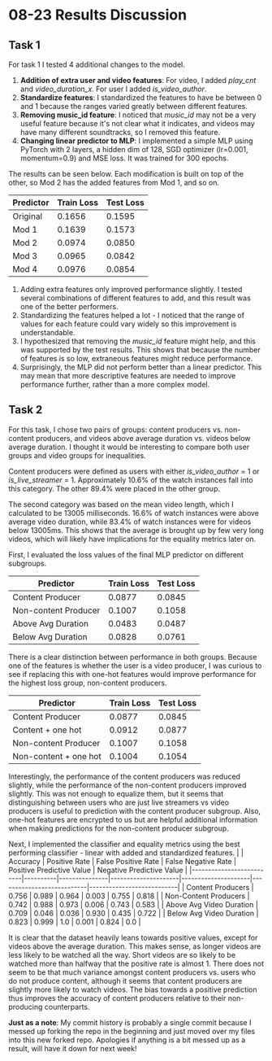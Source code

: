 # 08-23 Results Discussion
## Task 1

For task 1 I tested 4 additional changes to the model.
1. **Addition of extra user and video features**: For video, I added *play_cnt* and *video_duration_x*. For user I added *is_video_author*.
2. **Standardize features**: I standardized the features to have be between 0 and 1 because the ranges varied greatly between different features. 
3. **Removing music_id feature**: I noticed that *music_id* may not be a very useful feature because it's not clear what it indicates, and videos may have many different soundtracks, so I removed this feature.
4. **Changing linear predictor to MLP**: I implemented a simple MLP using PyTorch with 2 layers, a hidden dim of 128, SGD optimizer (lr=0.001, momentum=0.9) and MSE loss. It was trained for 300 epochs.

The results can be seen below. Each modification is built on top of the other, so Mod 2 has the added features from Mod 1, and so on.

| Predictor | Train Loss | Test Loss |
|-----------|------------|-----------|
| Original  | 0.1656     | 0.1595    |
| Mod 1     | 0.1639     | 0.1573    |
| Mod 2     | 0.0974     | 0.0850    |
| Mod 3     | 0.0965     | 0.0842    |
| Mod 4     | 0.0976     | 0.0854    |

1. Adding extra features only improved performance slightly. I tested several combinations of different features to add, and this result was one of the better performers.
2. Standardizing the features helped a lot - I noticed that the range of values for each feature could vary widely so this improvement is understandable.
3. I hypothesized that removing the *music_id* feature might help, and this was supported by the test results. This shows that because the number of features is so low, extraneous features might reduce performance.
4. Surprisingly, the MLP did not perform better than a linear predictor. This may mean that more descriptive features are needed to improve performance further, rather than a more complex model.

## Task 2

For this task, I chose two pairs of groups: content producers vs. non-content producers, and videos above average duration vs. videos below average duration. I thought it would be interesting to compare both user groups and video groups for inequalities.

Content producers were defined as users with either *is_video_author* = 1 or *is_live_streamer* = 1. Approximately 10.6% of the watch instances fall into this category. The other 89.4% were placed in the other group.

The second category was based on the mean video length, which I calculated to be 13005 milliseconds. 16.6% of watch instances were above average video duration, while 83.4% of watch instances were for videos below 13005ms. This shows that the average is brought up by few very long videos, which will likely have implications for the equality metrics later on.

First, I evaluated the loss values of the final MLP predictor on different subgroups.

| Predictor            | Train Loss | Test Loss |
|----------------------|------------|-----------|
| Content Producer     | 0.0877     | 0.0845    |
| Non-content Producer | 0.1007     | 0.1058    |
| Above Avg Duration   | 0.0483     | 0.0487    |
| Below Avg Duration   | 0.0828     | 0.0761    |

There is a clear distinction between performance in both groups. Because one of the features is whether the user is a video producer, I was curious to see if replacing this with one-hot features would improve performance for the highest loss group, non-content producers.

| Predictor             | Train Loss | Test Loss |
|-----------------------|------------|-----------|
| Content Producer      | 0.0877     | 0.0845    |
| Content + one hot     | 0.0912     | 0.0877    |
| Non-content Producer  | 0.1007     | 0.1058    |
| Non-content + one hot | 0.1004     | 0.1054    |

Interestingly, the performance of the content producers was reduced slightly, while the performance of the non-content producers improved slightly. This was not enough to equalize them, but it seems that distinguishing between users who are just live streamers vs video producers is useful to prediction with the content producer subgroup. Also, one-hot features are encrypted to us but are helpful additional information when making predictions for the non-content producer subgroup.

Next, I implemented the classifier and equality metrics using the best performing classifier - linear with added and standardized features.
|                          | Accuracy | Positive Rate | False Positive Rate | False Negative Rate | Positive Predictive Value | Negative Predictive Value |
|--------------------------|----------|---------------|---------------------|---------------------|---------------------------|---------------------------|
| Content Producers        | 0.756    | 0.989         | 0.964               | 0.003               | 0.755                     | 0.818                     |
| Non-Content Producers    | 0.742    | 0.988         | 0.973               | 0.006               | 0.743                     | 0.583                     |
| Above Avg Video Duration | 0.709    | 0.046         | 0.036               | 0.930               | 0.435                     | 0.722                     |
| Below Avg Video Duration | 0.823    | 0.999         | 1.0                 | 0.001               | 0.824                     | 0.0                       |

It is clear that the dataset heavily leans towards positive values, except for videos above the average duration. This makes sense, as longer videos are less likely to be watched all the way. Short videos are so likely to be watched more than halfway that the positive rate is almost 1. There does not seem to be that much variance amongst content producers vs. users who do not produce content, although it seems that content producers are slightly more likely to watch videos. The bias towards a positive prediction thus improves the accuracy of content producers relative to their non-producing counterparts.

**Just as a note**: My commit history is probably a single commit because I messed up forking the repo in the beginning and just moved over my files into this new forked repo. Apologies if anything is a bit messed up as a result, will have it down for next week!